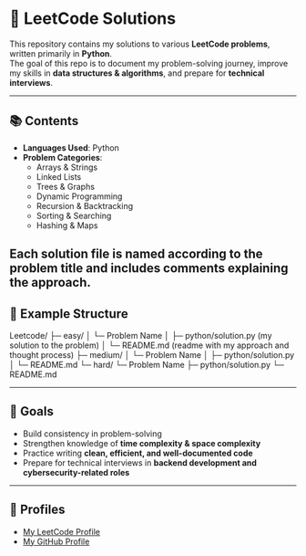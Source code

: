 # 🧩 LeetCode Solutions  

This repository contains my solutions to various **LeetCode problems**, written primarily in **Python**.  
The goal of this repo is to document my problem-solving journey, improve my skills in **data structures & algorithms**, and prepare for **technical interviews**.  

---

## 📚 Contents  

- **Languages Used**: Python
- **Problem Categories**:  
  - Arrays & Strings  
  - Linked Lists  
  - Trees & Graphs  
  - Dynamic Programming  
  - Recursion & Backtracking  
  - Sorting & Searching  
  - Hashing & Maps  

Each solution file is named according to the problem title and includes comments explaining the approach.  
---

## 📁 Example Structure  

Leetcode/
├─ easy/
│  └─ Problem Name
│     ├─ python/solution.py (my solution to the problem)
│     └─ README.md  (readme with my approach and thought process)
├─ medium/
│  └─ Problem Name
│     ├─ python/solution.py
│     └─ README.md
└─ hard/
   └─ Problem Name
      ├─ python/solution.py
      └─ README.md
      
---

## 🎯 Goals  

- Build consistency in problem-solving  
- Strengthen knowledge of **time complexity & space complexity**  
- Practice writing **clean, efficient, and well-documented code**  
- Prepare for technical interviews in **backend development and cybersecurity-related roles**  

---

## 🔗 Profiles  

- [My LeetCode Profile](https://leetcode.com/eliyoung)  
- [My GitHub Profile](https://github.com/elicryoung)  
